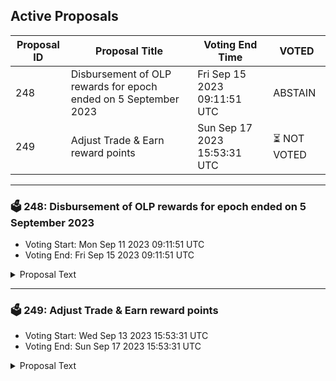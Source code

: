 ## Active Proposals

| Proposal ID | Proposal Title | Voting End Time | VOTED |
|-------------|----------------|-----------------|-------|
| 248 | Disbursement of OLP rewards for epoch ended on 5 September 2023 | Fri Sep 15 2023 09:11:51 UTC | ABSTAIN |
| 249 | Adjust Trade & Earn reward points | Sun Sep 17 2023 15:53:31 UTC | ⏳ NOT VOTED |

---

### 🗳 248: Disbursement of OLP rewards for epoch ended on 5 September 2023
- Voting Start: Mon Sep 11 2023 09:11:51 UTC
- Voting End: Fri Sep 15 2023 09:11:51 UTC

<details>
<summary>Proposal Text</summary>
 
This proposal confirms the final Open Liquidity Program market maker performance of epoch 23 as well as the distribution of 55763.815 INJ tokens, of which 7789.270 INJ are the OLP vested amount from epoch 20, 17974.575 INJ are the DMM vested amount from epoch 20, and 29999.970 INJ are 50% of the OLP rewards allocated to epoch 23. The remaining OLP rewards of epoch 23 will be disbursed along with the rewards disbursement of epoch 26. The recipient must still be an active participant of the program in order to receive future disbursements. For a further breakdown of rewards refer to the IPFS link: https://cloudflare-ipfs.com/ipfs/QmViDqJiBr3nSEcsvCiBZdo9TRSb4wmMtt1KSGLFa7SkN3
</details>

---

### 🗳 249: Adjust Trade & Earn reward points
- Voting Start: Wed Sep 13 2023 15:53:31 UTC
- Voting End: Sun Sep 17 2023 15:53:31 UTC

<details>
<summary>Proposal Text</summary>
 
This proposal, if passed, will adjust the Trade & Earn reward points for the epoch that ended on September 6.

The reward points for the following addresses will be adjusted to zero:

inj1un0lspqv2xsqcglvgn079n687zrdetrhwmxf0n

inj1eyv54halagn80kn22np3wu04deej85t8gafsuq

inj1l8qvl8hzujqkl2m4cfs6k9hgxvzu8ularqrx8w

inj1mqykgk8glnfevlu7xl0equkaq77djzm2n0g3zp

The community has presented evidence that these addresses have unfairly received Trade & Earn rewards through malicious behavior.

For more details, refer to the governance forum post: https://gov.injective.network/discussion/13210-adjust-trade-earn-reward-points

Disclaimer: I am a team member at Injective Labs.
</details>
